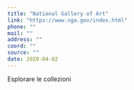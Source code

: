 ```yaml
---
title: "National Gallery of Art"
link: "https://www.nga.gov/index.html"
phone: ""
mail: ""
address: ""
coord: ""
source: ""
date: 2020-04-02
---
```


Esplorare le collezioni
